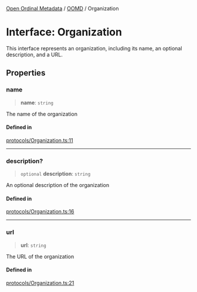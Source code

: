 [Open Ordinal Metadata](../../README.md) / [OOMD](../README.md) / Organization

# Interface: Organization

This interface represents an organization, including its name, an optional
description, and a URL.

## Properties

### name

> **name**: `string`

The name of the organization

#### Defined in

[protocols/Organization.ts:11](https://github.com/open-ordinal/open-ordinal-metadata/blob/5abb5abae2bd895ff8e9de3f437702550bb5189b/src/protocols/Organization.ts#L11)

***

### description?

> `optional` **description**: `string`

An optional description of the organization

#### Defined in

[protocols/Organization.ts:16](https://github.com/open-ordinal/open-ordinal-metadata/blob/5abb5abae2bd895ff8e9de3f437702550bb5189b/src/protocols/Organization.ts#L16)

***

### url

> **url**: `string`

The URL of the organization

#### Defined in

[protocols/Organization.ts:21](https://github.com/open-ordinal/open-ordinal-metadata/blob/5abb5abae2bd895ff8e9de3f437702550bb5189b/src/protocols/Organization.ts#L21)
